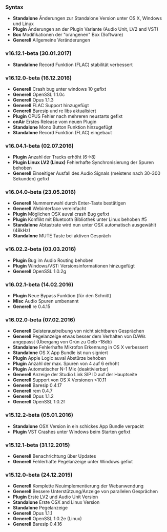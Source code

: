 ### Syntax

- **Standalone** Änderungen zur Standalone Version unter OS X, Windows und Linux
- **Plugin** Änderungen an der Plugin Variante (Audio Unit, LV2 and VST)
- **Box** Modifikationen der "orangenen" Box (Software)
- **Generell** Allgemeine Veränderungen


### v16.12.1-beta (30.01.2017)

- **Standalone** Record Funktion (FLAC) stabilität verbessert


### v16.12.0-beta (16.12.2016)

- **Generell** Crash bug unter windows 10 gefixt
- **Generell** OpenSSL 1.1.0c
- **Generell** Opus 1.1.3
- **Generell** FLAC Support hinzugefügt
- **Generell** Baresip und re libs aktualisiert
- **Plugin** OPUS Fehler nach mehreren neustarts gefixt
- **onAir** Erstes Release vom neuen Plugin
- **Standalone** Mono Button Funktion hinzugefügt
- **Standalone** Record Funktion (FLAC) eingebaut


### v16.04.1-beta (02.07.2016)

- **Plugin** Anzahl der Tracks erhöht (6->8)
- **Plugin Linux LV2 (Linux)** Fehlerhafte Synchronisierung der Spuren behoben
- **Generell** Einseitiger Ausfall des Audio Signals (meistens nach 30-300 Sekunden) gefixt


### v16.04.0-beta (23.05.2016)

- **Generell** Nummernwahl durch Enter-Taste bestätigen
- **Generell** Webinterface vereinfacht
- **Plugin** Möglichen OSX auval crash Bug gefixt
- **Plugin** Konflikt mit Bluetooth Bibliothek unter Linux behoben #5
- **Standalone** Abtastrate wird nun unter OSX automatisch ausgewählt (48kHz)
- **Standalone** MUTE Taste bei aktiven Gespräch


### v16.02.2-beta (03.03.2016)

- **Plugin** Bug im Audio Routing behoben
- **Plugin** Windows/VST: Versionsinformationen hinzugefügt
- **Generell** OpenSSL 1.0.2g


### v16.02.1-beta (14.02.2016)

- **Plugin** Neue Bypass Funktion (für den Schnitt)
- **Misc** Audio Spuren umbenannt
- **Generell** re 0.4.15


### v16.02.0-beta (07.02.2016)

- **Generell** Geisteraustreibung von nicht sichtbaren Gesprächen
- **Generell** Pegelanzeige etwas besser dem Verhalten von DAWs angepasst (Übergang von Grün zu Gelb -18db)
- **Standalone** Fehlerhafte Mikrofon Erkennung in OS X verbessert
- **Standalone** OS X App Bundle ist nun signiert
- **Plugin** Apple Logic auval Abstürze behoben
- **Plugin** Anzahl der max. Spuren von 4 auf 6 erhöht
- **Plugin** Automatischer N-1 Mix (deaktivierbar)
- **Generell** Anzeige der Studio Link SIP ID auf der Hauptseite
- **Generell** Support von OS X Versionen <10.11
- **Generell** Baresip 0.4.17
- **Generell** rem 0.4.7
- **Generell** Opus 1.1.2
- **Generell** OpenSSL 1.0.2f


### v15.12.2-beta (05.01.2016)

- **Standalone** OSX Version in ein schickes App Bundle verpackt
- **Plugin** VST Crashes unter Windows beim Starten gefixt


### v15.12.1-beta (31.12.2015)

- **Generell** Benachrichtung über Updates
- **Generell** Fehlerhafte Pegelanzeige unter Windows gefixt


### v15.12.0-beta (24.12.2015)

- **Generell** Komplette Neuimplementierung der Webanwendung
- **Generell** Bessere Unterstützung/Anzeige von parallelen Gesprächen
- **Plugin** Erste LV2 und Audio Unit Version
- **Standalone** Erste OSX and Linux Version
- **Standalone** Pegelanzeige
- **Generell** Opus 1.1.1
- **Generell** OpenSSL 1.0.2e (Linux)
- **Generell** Baresip 0.4.16
